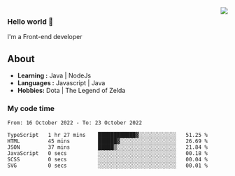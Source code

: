<img align='right' src="https://github-readme-stats.vercel.app/api?username=jumodada&show_icons=true&theme=vue">

### Hello world 👋

I'm a Front-end developer 
    
## About
-  **Learning :** Java | NodeJs
-  **Languages :** Javascript | Java
-  **Hobbies:** Dota | The Legend of Zelda

### My code time

<!--START_SECTION:waka-->

```text
From: 16 October 2022 - To: 23 October 2022

TypeScript   1 hr 27 mins    ████████████▓░░░░░░░░░░░░   51.25 %
HTML         45 mins         ██████▓░░░░░░░░░░░░░░░░░░   26.69 %
JSON         37 mins         █████▒░░░░░░░░░░░░░░░░░░░   21.84 %
JavaScript   0 secs          ░░░░░░░░░░░░░░░░░░░░░░░░░   00.18 %
SCSS         0 secs          ░░░░░░░░░░░░░░░░░░░░░░░░░   00.04 %
SVG          0 secs          ░░░░░░░░░░░░░░░░░░░░░░░░░   00.01 %
```

<!--END_SECTION:waka-->
